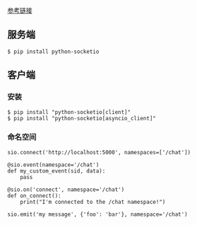 [参考链接](https://python-socketio.readthedocs.io/en/latest/)

## 服务端
```
$ pip install python-socketio
```

## 客户端

### 安装
```
$ pip install "python-socketio[client]"
$ pip install "python-socketio[asyncio_client]"
```

### 命名空间
```
sio.connect('http://localhost:5000', namespaces=['/chat'])

@sio.event(namespace='/chat')
def my_custom_event(sid, data):
    pass

@sio.on('connect', namespace='/chat')
def on_connect():
    print("I'm connected to the /chat namespace!")

sio.emit('my message', {'foo': 'bar'}, namespace='/chat')
```
